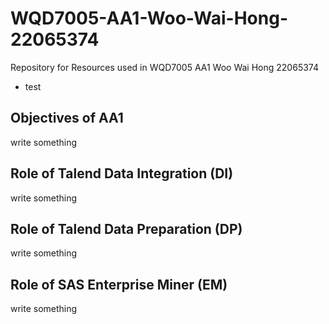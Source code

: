 # WQD7005-AA1-Woo-Wai-Hong-22065374
Repository for Resources used in WQD7005 AA1 Woo Wai Hong 22065374
* test
## Objectives of AA1
write something

## Role of Talend Data Integration (DI)
write something 

## Role of Talend Data Preparation (DP)
write something 

## Role of SAS Enterprise Miner (EM)
write something

